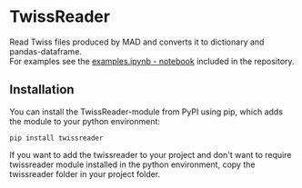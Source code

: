 # TwissReader

Read Twiss files produced by MAD and converts it to dictionary and pandas-dataframe. <br>
For examples see the [examples.ipynb - notebook](https://gitlab.cern.ch/LHCData/twissreader/blob/master/examples.ipynb) included in the repository.

## Installation 

You can install the TwissReader-module from PyPI using pip, which adds the module to your python environment:

`pip install twissreader`

If you want to add the twissreader to your project and don't want to require twissreader module installed in the python environment,
copy the twissreader folder in your project folder.